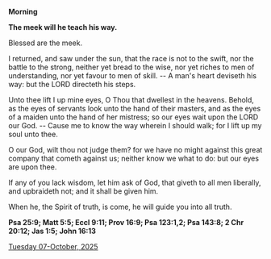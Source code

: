 **Morning**

**The meek will he teach his way.**
 
Blessed are the meek.
 
I returned, and saw under the sun, that the race is not to the swift, nor the battle to the strong, neither yet bread to the wise, nor yet riches to men of understanding, nor yet favour to men of skill. -- A man's heart deviseth his way: but the LORD directeth his steps.
 
Unto thee lift I up mine eyes, O Thou that dwellest in the heavens. Behold, as the eyes of servants look unto the hand of their masters, and as the eyes of a maiden unto the hand of her mistress; so our eyes wait upon the LORD our God. -- Cause me to know the way wherein I should walk; for I lift up my soul unto thee.
 
O our God, wilt thou not judge them? for we have no might against this great company that cometh against us; neither know we what to do: but our eyes are upon thee.
 
If any of you lack wisdom, let him ask of God, that giveth to all men liberally, and upbraideth not; and it shall be given him.
 
When he, the Spirit of truth, is come, he will guide you into all truth.  

**Psa 25:9; Matt 5:5; Eccl 9:11; Prov 16:9; Psa 123:1,2; Psa 143:8; 2 Chr 20:12; Jas 1:5; John 16:13**

[Tuesday 07-October, 2025](https://t.me/daily_light)
